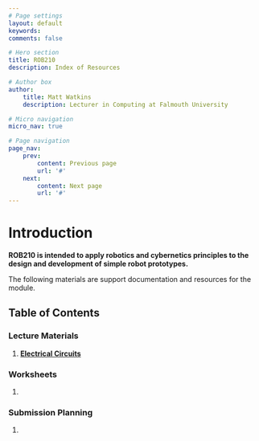 ```yaml
---
# Page settings
layout: default
keywords:
comments: false

# Hero section
title: ROB210
description: Index of Resources

# Author box
author:
    title: Matt Watkins
    description: Lecturer in Computing at Falmouth University

# Micro navigation
micro_nav: true

# Page navigation
page_nav:
    prev:
        content: Previous page
        url: '#'
    next:
        content: Next page
        url: '#'
---
```


# Introduction

**ROB210 is intended to apply robotics and cybernetics principles to the design and development of simple robot prototypes.**

The following materials are support documentation and resources for the module.

## Table of Contents

### Lecture Materials
 1. **[Electrical Circuits](../electrical-circuits-lm "Electrical Circuits Lecture Materials")**
 

### Worksheets
 1. 


### Submission Planning
 1. 
<!--stackedit_data:
eyJoaXN0b3J5IjpbLTE4Mjc0NTE0NDJdfQ==
-->